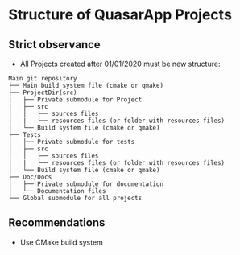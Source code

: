 # Structure of QuasarApp Projects

## Strict observance

* All Projects created after 01/01/2020 must be new structure:
```
Main git repository
├── Main build system file (cmake or qmake)
├── ProjectDir(src)
|   ├── Private submodule for Project
|   ├── src
│   │   ├── sources files
|   |   └── resources files (or folder with resources files)
|   └── Build system file (cmake or qmake)
├── Tests
│   ├── Private submodule for tests
│   ├── src
│   │   ├── sources files
|   |   └── resources files (or folder with resources files)
|   └── Build system file (cmake or qmake)
├── Doc/Docs
│   ├── Private submodule for documentation
│   └── Documentation files
└── Global submodule for all projects

```

## Recommendations
* Use CMake build system
